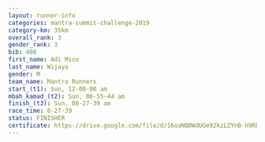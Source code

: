 ```yaml
---
layout: runner-info 
categories: mantra-summit-challenge-2019 
category-km: 35km 
overall_rank: 3
gender_rank: 3
bib: 408
first_name: Adi Mico
last_name: Wijaya
gender: M
team_name: Mantra Runners
start_(t1): Sun, 12-00-00 am
mbah_kamad_(t2): Sun, 06-55-44 am
finish_(t3): Sun, 08-27-39 am
race_time: 8-27-39
status: FINISHER
certificate: https-//drive.google.com/file/d/16oaNQ0WdUGe92kzLZYnB-h9REYo-KvY4/view?usp=sharing
---
```

